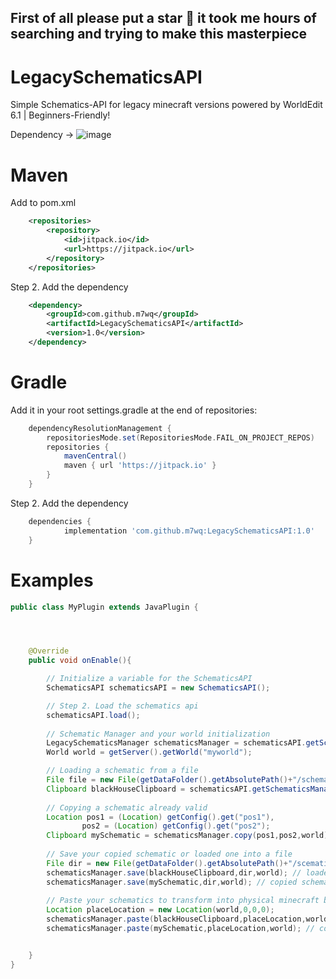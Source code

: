 ## First of all please put a star 🥺 it took me hours of searching and trying to make this masterpiece

# LegacySchematicsAPI
Simple Schematics-API for legacy minecraft versions powered by WorldEdit 6.1 | Beginners-Friendly!

Dependency -> ![image](https://github.com/user-attachments/assets/8eb67fc3-b3ef-49de-8744-58196d9f7e44)

# Maven

Add to pom.xml
```xml
	<repositories>
		<repository>
		    <id>jitpack.io</id>
		    <url>https://jitpack.io</url>
		</repository>
	</repositories>
```
Step 2. Add the dependency
```xml
	<dependency>
	    <groupId>com.github.m7wq</groupId>
	    <artifactId>LegacySchematicsAPI</artifactId>
	    <version>1.0</version>
	</dependency>
```

# Gradle

Add it in your root settings.gradle at the end of repositories:
```gradle
	dependencyResolutionManagement {
		repositoriesMode.set(RepositoriesMode.FAIL_ON_PROJECT_REPOS)
		repositories {
			mavenCentral()
			maven { url 'https://jitpack.io' }
		}
	}
```
Step 2. Add the dependency
```gradle
	dependencies {
	        implementation 'com.github.m7wq:LegacySchematicsAPI:1.0'
	}
```

# Examples
```java
public class MyPlugin extends JavaPlugin {




    @Override
    public void onEnable(){

        // Initialize a variable for the SchematicsAPI
        SchematicsAPI schematicsAPI = new SchematicsAPI();

        // Step 2. Load the schematics api
        schematicsAPI.load();
        
        // Schematic Manager and your world initialization
        LegacySchematicsManager schematicsManager = schematicsAPI.getSchematicsManager();
        World world = getServer().getWorld("myworld");

        // Loading a schematic from a file
        File file = new File(getDataFolder().getAbsolutePath()+"/schematics/blackhouse.schem");
        Clipboard blackHouseClipboard = schematicsAPI.getSchematicsManager().load(file, world);
       
        // Copying a schematic already valid
        Location pos1 = (Location) getConfig().get("pos1"),
                pos2 = (Location) getConfig().get("pos2");
        Clipboard mySchematic = schematicsManager.copy(pos1,pos2,world);
        
        // Save your copied schematic or loaded one into a file
        File dir = new File(getDataFolder().getAbsolutePath()+"/scematics");
        schematicsManager.save(blackHouseClipboard,dir,world); // loaded schematic
        schematicsManager.save(mySchematic,dir,world); // copied schematic
        
        // Paste your schematics to transform into physical minecraft buildings
        Location placeLocation = new Location(world,0,0,0);
        schematicsManager.paste(blackHouseClipboard,placeLocation,world); // loaded schematic
        schematicsManager.paste(mySchematic,placeLocation,world); // copied schematic


    }
}
```
